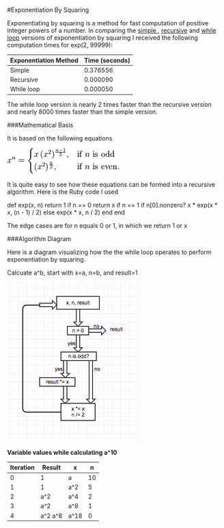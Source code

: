 #Exponentiation By Squaring

Exponentiating by squaring is a method for fast computation of positive integer powers of a number. In comparing the [simple ](exp.rb), [recursive](exp_recursive.rb) and [while loop](exp_whileloop.rb) versions of exponentiation by squaring I received the following computation times for exp(2, 99999):

| Exponentiation Method        | Time (seconds)     |
|------------------------------|--------------------|
| Simple                       | 0.376556           |
| Recursive                    | 0.000090           |
| While loop                   | 0.000050           |

The while loop version is nearly 2 times faster than the recursive version and nearly 8000 times faster than the simple version.

###Mathematical Basis

It is based on the following equations

![](equations.png)

It is quite easy to see how these equations can be formed into a recursive algorithm. Here is the Ruby code I used

  def exp(x, n)
    return 1 if n == 0
    return x if n == 1
    if n[0].nonzero?
      x * exp(x * x, (n - 1) / 2)
    else
      exp(x * x, n / 2)
    end
  end

The edge cases are for n equals 0 or 1, in which we return 1 or x

###Algorithm Diagram

Here is a diagram visualizing how the the while loop operates to perform exponentiation by squaring.

Calcuate a^b, start with x=a, n=b, and result=1

![](exp_whileloop_algorithm.png)

**Variable values while calculating a^10**

| Iteration | Result   | x       | n      |
|-----------|----------|---------|--------|
| 0         | 1        | a       | 10     |
| 1         | 1        | a^2     | 5      |
| 2         | a^2      | a^4     | 2      |
| 3         | a^2      | a^8     | 1      |
| 4         | a^2 a^8  | a^18    | 0      |








